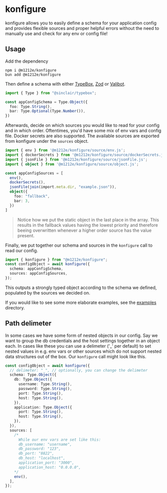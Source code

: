 # konfigure
konfigure allows you to easily define a schema for your application config and provides flexible sources and proper helpful errors without the need to manually use and check for any env or config file!

## Usage
Add the dependency
```
npm i @m1212e/konfigure
bun add @m1212e/konfigure
```

Then define a schema with either [TypeBox](https://github.com/sinclairzx81/typebox), [Zod](https://github.com/colinhacks/zod) or [Valibot](https://github.com/fabian-hiller/valibot).

```ts
import { Type } from "@sinclair/typebox";

const appConfigSchema = Type.Object({
  foo: Type.String(),
  bar: Type.Optional(Type.Number()),
})
```

Afterwards, decide on which sources you would like to read for your config and in which order. Oftentimes, you'd have some mix of env vars and config file. Docker secrets are also supported. The available sources are exported from konfigure under the `sources` object.

```ts
import { env } from '@m1212e/konfigure/source/env.js';
import { dockerSecrets } from '@m1212e/konfigure/source/dockerSecrets.js';
import { jsonFile } from '@m1212e/konfigure/source/jsonFile.js';
import { object } from '@m1212e/konfigure/source/object.js';

const appConfigSources = [
  env(),
  dockerSecrets(),
  jsonFile(join(import.meta.dir, "example.json")),
  object({
    foo: "fallback",
    bar: 3,
  })
]
```
> Notice how we put the static object in the last place in the array. This results in the fallback values having the lowest priority and therefore beeing overwritten whenever a higher order source has the value present.

Finally, we put together our schema and sources in the `konfigure` call to read our config.

```ts
import { konfigure } from "@m1212e/konfigure";
const configObject = await konfigure({
  schema: appConfigSchema,
  sources: appConfigSources,
});
```
This outputs a strongly typed object according to the schema we defined, populated by the sources we decided on.

If you would like to see some more elaborate examples, see the [examples](./example/) directory.

## Path delimeter
In some cases we have some form of nested objects in our config. Say we want to group the db credentials and the host settings together in an object each. In cases like these you can use a delimeter ('_' per default) to set nested values in e.g. env vars or other sources which do not support nested data structures out of the box. Our `konfigure` call might look like this.

```ts
const configObject = await konfigure({
  // delimeter: "_", // optionally, you can change the delimeter
  schema: Type.Object({
    db: Type.Object({
      username: Type.String(),
      password: Type.String(),
      port: Type.String(),
      host: Type.String(),
    }),
    application: Type.Object({
      port: Type.String(),
      host: Type.String(),
    }),
  }),
  sources: [
    /*
      While our env vars are set like this:
      db_username: "username",
      db_password: "123",
      db_port: "8822",
      db_host: "localhost",
      application_port: "3000",
      application_host: "0.0.0.0",
    */
    env(),
  ],
});
```
